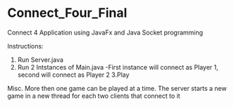 # Connect_Four_Final
Connect 4 Application using JavaFx and Java Socket programming
 
 
Instructions:
1. Run Server.java
2. Run 2 Intstances of Main.java
  -First instance will connect as Player 1, second will connect as Player 2 
3.Play
 
 
Misc. More then one game can be played at a time. The server starts a new game in a new thread for each two clients that connect to it 

